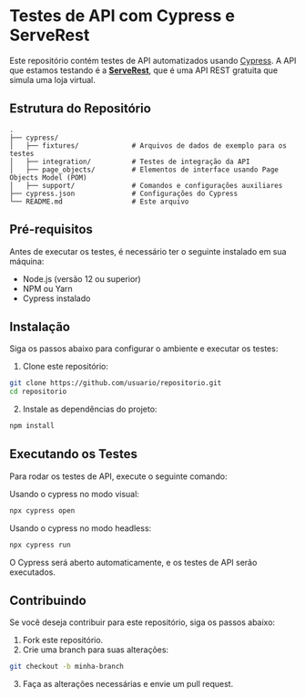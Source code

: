 # Testes de API com Cypress e ServeRest

Este repositório contém testes de API automatizados usando [Cypress](https://www.cypress.io/). A API que estamos testando é a [**ServeRest**](https://serverest.dev/), que é uma API REST gratuita que simula uma loja virtual.

## Estrutura do Repositório

```plaintext
.
├── cypress/
│   ├── fixtures/             # Arquivos de dados de exemplo para os testes
│   ├── integration/          # Testes de integração da API
│   ├── page_objects/         # Elementos de interface usando Page Objects Model (POM)
│   ├── support/              # Comandos e configurações auxiliares
├── cypress.json              # Configurações do Cypress
└── README.md                 # Este arquivo
```
## Pré-requisitos
Antes de executar os testes, é necessário ter o seguinte instalado em sua máquina:
- Node.js (versão 12 ou superior)
- NPM ou Yarn
- Cypress instalado

## Instalação
Siga os passos abaixo para configurar o ambiente e executar os testes:

1. Clone este repositório:
```bash
git clone https://github.com/usuario/repositorio.git
cd repositorio
``` 
2. Instale as dependências do projeto:
```bash
npm install
```

## Executando os Testes
Para rodar os testes de API, execute o seguinte comando:

Usando o cypress no modo visual:
```bash
npx cypress open
```
Usando o cypress no modo headless:
```bash
npx cypress run
```
O Cypress será aberto automaticamente, e os testes de API serão executados.

## Contribuindo
Se você deseja contribuir para este repositório, siga os passos abaixo:
1. Fork este repositório.
2. Crie uma branch para suas alterações:
```bash
git checkout -b minha-branch
```
3. Faça as alterações necessárias e envie um pull request.